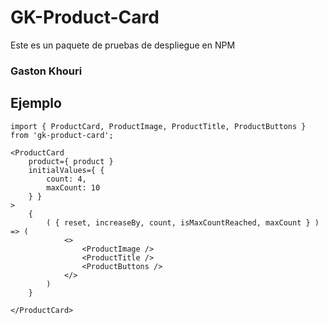 # GK-Product-Card

Este es un paquete de pruebas de despliegue en NPM

### Gaston Khouri

## Ejemplo

```
import { ProductCard, ProductImage, ProductTitle, ProductButtons } from 'gk-product-card';
```

```
<ProductCard
    product={ product }
    initialValues={ {
        count: 4,
        maxCount: 10
    } }
>
    {
        ( { reset, increaseBy, count, isMaxCountReached, maxCount } ) => (
            <>
                <ProductImage />
                <ProductTitle />
                <ProductButtons />
            </>
        )
    }

</ProductCard>
```